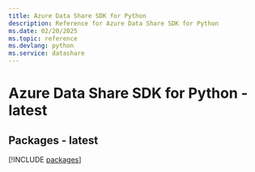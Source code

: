 ```yaml
---
title: Azure Data Share SDK for Python
description: Reference for Azure Data Share SDK for Python
ms.date: 02/20/2025
ms.topic: reference
ms.devlang: python
ms.service: datashare
---
```

# Azure Data Share SDK for Python - latest
## Packages - latest
[!INCLUDE [packages](data-share-index.md)]
